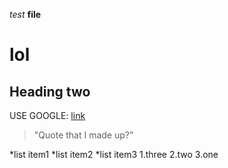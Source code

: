 _test_ **file** 
# lol
## Heading two
USE GOOGLE: [link](google.com)
> "Quote that I made up?" 
> 
*list item1 
*list item2
*list item3
1.three
2.two
3.one


